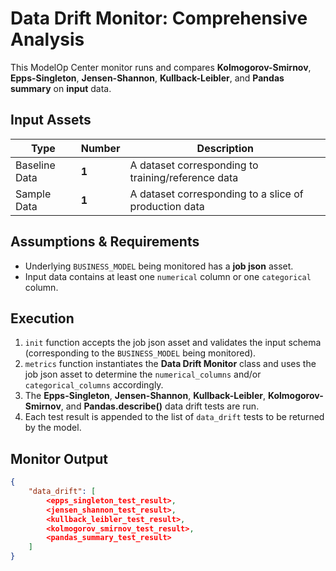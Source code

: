 # Data Drift Monitor: Comprehensive Analysis
This ModelOp Center monitor runs and compares **Kolmogorov-Smirnov**, **Epps-Singleton**, **Jensen-Shannon**, **Kullback-Leibler**, and **Pandas summary** on **input** data.

## Input Assets

| Type          | Number | Description                                           |
| ------------- | ------ | ----------------------------------------------------- |
| Baseline Data | **1**  | A dataset corresponding to training/reference data    |
| Sample Data   | **1**  | A dataset corresponding to a slice of production data |

## Assumptions & Requirements
 - Underlying `BUSINESS_MODEL` being monitored has a **job json** asset.
 - Input data contains at least one `numerical` column or one `categorical` column.

## Execution
1. `init` function accepts the job json asset and validates the input schema (corresponding to the `BUSINESS_MODEL` being monitored).
2. `metrics` function instantiates the **Data Drift Monitor** class and uses the job json asset to determine the `numerical_columns` and/or `categorical_columns` accordingly.
3. The **Epps-Singleton**, **Jensen-Shannon**, **Kullback-Leibler**, **Kolmogorov-Smirnov**, and **Pandas.describe()** data drift tests are run.
4. Each test result is appended to the list of `data_drift` tests to be returned by the model.

## Monitor Output

```JSON
{
    "data_drift": [
        <epps_singleton_test_result>,
        <jensen_shannon_test_result>,
        <kullback_leibler_test_result>,
        <kolmogorov_smirnov_test_result>,
        <pandas_summary_test_result>
    ]
}
```
